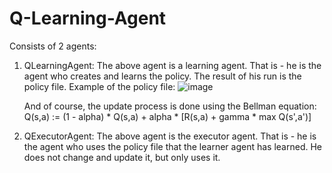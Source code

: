 # Q-Learning-Agent

Consists of 2 agents:
1. QLearningAgent: The above agent is a learning agent. That is - he is the agent who creates and learns the policy. The result of his run is the policy file.
    Example of the policy file:
    ![image](https://user-images.githubusercontent.com/72104254/169683171-9277d392-a8da-4c89-925a-96d91828c789.png)
    
    And of course, the update process is done using the Bellman equation:
    Q(s,a) := (1 - alpha) * Q(s,a) + alpha * [R(s,a) + gamma * max Q(s',a')]
    
2. QExecutorAgent: The above agent is the executor agent. That is - he is the agent who uses the policy file that the learner agent has learned. He does not change and update it, but only uses it.
